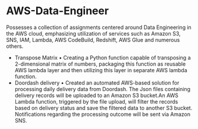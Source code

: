 # AWS-Data-Engineer
Possesses a collection of assignments centered around Data Engineering in the AWS cloud, emphasizing utilization of services such as Amazon S3, SNS, IAM, Lambda, AWS CodeBuild, Redshift, AWS Glue and numerous others.

- Transpose Matrix
  •	Creating a Python function capable of transposing a 2-dimensional matrix of numbers, packaging this function as reusable AWS lambda layer and then utilizing this layer in separate AWS lambda function.
- Doordash delivery
  •	Created an automated AWS-based solution for processing daily delivery data from Doordash. The Json files containing delivery records will be uploaded to an Amazon S3 bucket.An AWS Lambda function, triggered by the file upload, will filter the records based on delivery status and save the filtered data to another S3 bucket. Notifications regarding the processing outcome will be sent via Amazon SNS.



